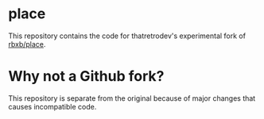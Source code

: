 # place
This repository contains the code for thatretrodev's experimental fork of [rbxb/place](https://github.com/rbxb/place).

# Why not a Github fork?
This repository is separate from the original because of major changes that causes incompatible code.